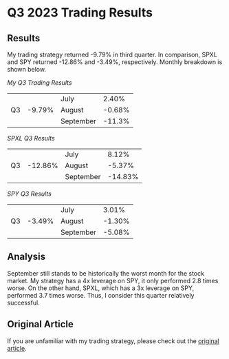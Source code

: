 # Q3 2023 Trading Results

## Results

My trading strategy returned -9.79% in third quarter. In comparison, SPXL and SPY returned -12.86% and -3.49%, respectively. Monthly breakdown is shown below.

*My Q3 Trading Results*
<table>
  <tbody>
    <tr>
      <td rowspan="3">Q3</td>
      <td rowspan="3">-9.79%</td>
      <td>July</td>
      <td>2.40%</td>
    </tr>
    <tr>
      <td>August</td>
      <td>-0.68%</td>
    </tr>
    <tr>
      <td>September</td>
      <td>-11.3%</td>
    </tr>
  </tbody>
</table>

*SPXL Q3 Results*
<table>
  <tbody>
    <tr>
      <td rowspan="3">Q3</td>
      <td rowspan="3">-12.86%</td>
      <td>July</td>
      <td>8.12%</td>
    </tr>
    <tr>
      <td>August</td>
      <td>-5.37%</td>
    </tr>
    <tr>
      <td>September</td>
      <td>-14.83%</td>
    </tr>
  </tbody>
</table>

*SPY Q3 Results*
<table>
  <tbody>
    <tr>
      <td rowspan="3">Q3</td>
      <td rowspan="3">-3.49%</td>
      <td>July</td>
      <td>3.01%</td>
    </tr>
    <tr>
      <td>August</td>
      <td>-1.30%</td>
    </tr>
    <tr>
      <td>September</td>
      <td>-5.08%</td>
    </tr>
  </tbody>
</table>

## Analysis

September still stands to be historically the worst month for the stock market. My strategy has a 4x leverage on SPY, it only performed 2.8
times worse. On the other hand, SPXL, which has a 3x leverage on SPY, performed 3.7 times worse. Thus, I consider this quarter relatively successful.

## Original Article
If you are unfamiliar with my trading strategy, please check out the [original article](https://github.com/coolnikitav/nikitas-notebook/blob/main/trading/spxl-trading-strategy-2.0.md).
